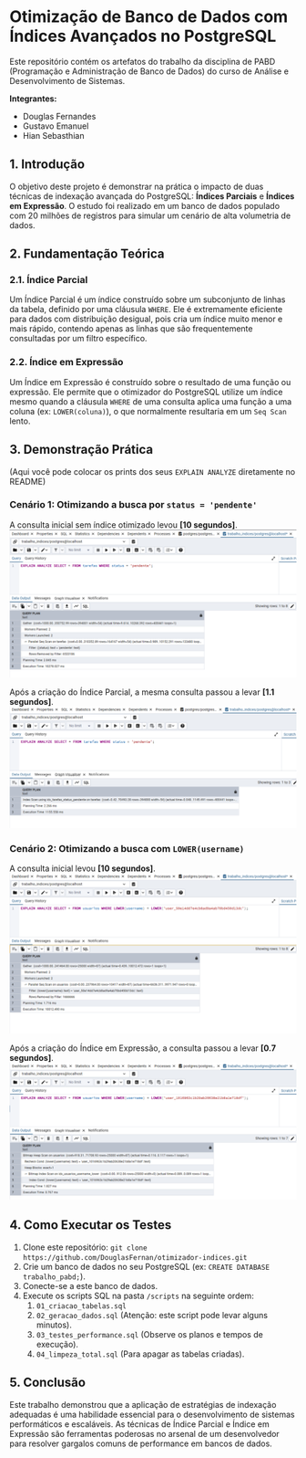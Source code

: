 # Otimização de Banco de Dados com Índices Avançados no PostgreSQL

Este repositório contém os artefatos do trabalho da disciplina de PABD (Programação e Administração de Banco de Dados) do curso de Análise e Desenvolvimento de Sistemas.

**Integrantes:**

- Douglas Fernandes
- Gustavo Emanuel
- Hian Sebasthian

## 1. Introdução

O objetivo deste projeto é demonstrar na prática o impacto de duas técnicas de indexação avançada do PostgreSQL: **Índices Parciais** e **Índices em Expressão**. O estudo foi realizado em um banco de dados populado com 20 milhões de registros para simular um cenário de alta volumetria de dados.

## 2. Fundamentação Teórica

### 2.1. Índice Parcial

Um Índice Parcial é um índice construído sobre um subconjunto de linhas da tabela, definido por uma cláusula `WHERE`. Ele é extremamente eficiente para dados com distribuição desigual, pois cria um índice muito menor e mais rápido, contendo apenas as linhas que são frequentemente consultadas por um filtro específico.

### 2.2. Índice em Expressão

Um Índice em Expressão é construído sobre o resultado de uma função ou expressão. Ele permite que o otimizador do PostgreSQL utilize um índice mesmo quando a cláusula `WHERE` de uma consulta aplica uma função a uma coluna (ex: `LOWER(coluna)`), o que normalmente resultaria em um `Seq Scan` lento.

## 3. Demonstração Prática

(Aqui você pode colocar os prints dos seus `EXPLAIN ANALYZE` diretamente no README)

### Cenário 1: Otimizando a busca por `status = 'pendente'`

A consulta inicial sem índice otimizado levou **[10 segundos]**.
![Print do Resultado Lento](imagens/Screenshot_1.png)

Após a criação do Índice Parcial, a mesma consulta passou a levar **[1.1 segundos]**.
![Print do Resultado Rápido](imagens/Screenshot_3.png)

### Cenário 2: Otimizando a busca com `LOWER(username)`

A consulta inicial levou **[10 segundos]**.
![Print do Resultado Lento 2](imagens/Screenshot_4.png)

Após a criação do Índice em Expressão, a consulta passou a levar **[0.7 segundos]**.
![Print do Resultado Rápido 2](imagens/Screenshot_5.png)

## 4. Como Executar os Testes

1. Clone este repositório: `git clone https://github.com/DouglasFernan/otimizador-indices.git`
2. Crie um banco de dados no seu PostgreSQL (ex: `CREATE DATABASE trabalho_pabd;`).
3. Conecte-se a este banco de dados.
4. Execute os scripts SQL na pasta `/scripts` na seguinte ordem:
   1. `01_criacao_tabelas.sql`
   2. `02_geracao_dados.sql` (Atenção: este script pode levar alguns minutos).
   3. `03_testes_performance.sql` (Observe os planos e tempos de execução).
   4. `04_limpeza_total.sql` (Para apagar as tabelas criadas).

## 5. Conclusão

Este trabalho demonstrou que a aplicação de estratégias de indexação adequadas é uma habilidade essencial para o desenvolvimento de sistemas performáticos e escaláveis. As técnicas de Índice Parcial e Índice em Expressão são ferramentas poderosas no arsenal de um desenvolvedor para resolver gargalos comuns de performance em bancos de dados.
